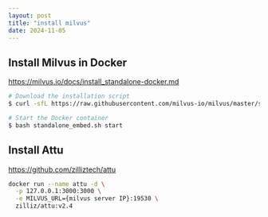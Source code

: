 ```yaml
---
layout: post
title: "install milvus"
date: 2024-11-05
---
```


## Install Milvus in Docker

<https://milvus.io/docs/install_standalone-docker.md>

```bash
# Download the installation script
$ curl -sfL https://raw.githubusercontent.com/milvus-io/milvus/master/scripts/standalone_embed.sh -o standalone_embed.sh

# Start the Docker container
$ bash standalone_embed.sh start
```

## Install Attu

<https://github.com/zilliztech/attu>

```bash
docker run --name attu -d \
  -p 127.0.0.1:3000:3000 \
  -e MILVUS_URL={milvus server IP}:19530 \
  zilliz/attu:v2.4
```
